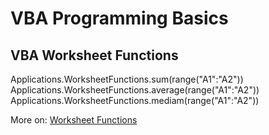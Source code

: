 # VBA Programming Basics

## VBA Worksheet Functions

Applications.WorksheetFunctions.sum(range("A1":"A2"))
Applications.WorksheetFunctions.average(range("A1":"A2"))
Applications.WorksheetFunctions.mediam(range("A1":"A2"))

More on: [Worksheet Functions](https://learn.microsoft.com/en-us/office/vba/api/excel.application.worksheetfunction)
